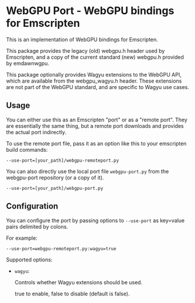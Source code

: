 # WebGPU Port - WebGPU bindings for Emscripten

This is an implementation of WebGPU bindings for Emscripten.

This package provides the legacy (old) webgpu.h header used by Emscripten, and
a copy of the current standard (new) webgpu.h provided by emdawnwgpu.

This package optionally provides Wagyu extensions to the WebGPU API, which
are available from the webgpu_wagyu.h header. These extensions are not part of
the WebGPU standard, and are specific to Wagyu use cases.

## Usage

You can either use this as an Emscripten "port" or as a "remote port". They are
essentially the same thing, but a remote port downloads and provides the actual
port indirectly.

To use the remote port file, pass it as an option like this to your
emscripten build commands:
```
--use-port=[your_path]/webgpu-remoteport.py
```

You can also directly use the local port file `webgpu-port.py` from the
webgpu-port repository (or a copy of it).
```
--use-port=[your_path]/webgpu-port.py
```

## Configuration

You can configure the port by passing options to `--use-port` as key=value
pairs delimited by colons.

For example:

```
--use-port=webgpu-remoteport.py:wagyu=true
```

Supported options:

- `wagyu`:

    Controls whether Wagyu extensions should be used.

    true to enable, false to disable (default is false).
